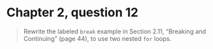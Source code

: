 # Chapter 2, question 12

> Rewrite the labeled `break` example in Section 2.11, “Breaking and Continuing” (page 44), to use two nested `for` loops.
